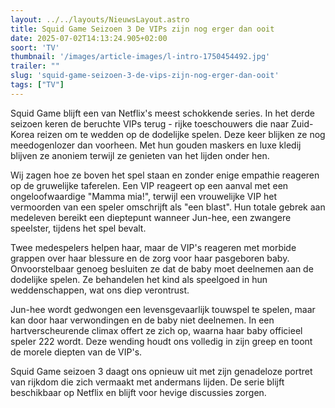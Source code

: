 ```yaml
---
layout: ../../layouts/NieuwsLayout.astro
title: Squid Game Seizoen 3 De VIPs zijn nog erger dan ooit
date: 2025-07-02T14:13:24.905+02:00
soort: 'TV'
thumbnail: '/images/article-images/l-intro-1750454492.jpg'
trailer: ""
slug: 'squid-game-seizoen-3-de-vips-zijn-nog-erger-dan-ooit'
tags: ["TV"]
---
```


Squid Game blijft een van Netflix's meest schokkende series. In het derde
seizoen keren de beruchte VIPs terug - rijke toeschouwers die naar Zuid-Korea
reizen om te wedden op de dodelijke spelen. Deze keer blijken ze nog
meedogenlozer dan voorheen. Met hun gouden maskers en luxe kledij blijven ze
anoniem terwijl ze genieten van het lijden onder hen.

Wij zagen hoe ze boven het spel staan en zonder enige empathie reageren op de
gruwelijke taferelen. Een VIP reageert op een aanval met een ongeloofwaardige
"Mamma mia!", terwijl een vrouwelijke VIP het vermoorden van een speler
omschrijft als "een blast". Hun totale gebrek aan medeleven bereikt een
dieptepunt wanneer Jun-hee, een zwangere speelster, tijdens het spel bevalt.

Twee medespelers helpen haar, maar de VIP's reageren met morbide grappen over
haar blessure en de zorg voor haar pasgeboren baby. Onvoorstelbaar genoeg
besluiten ze dat de baby moet deelnemen aan de dodelijke spelen. Ze behandelen
het kind als speelgoed in hun weddenschappen, wat ons diep verontrust.

Jun-hee wordt gedwongen een levensgevaarlijk touwspel te spelen, maar kan door
haar verwondingen en de baby niet deelnemen. In een hartverscheurende climax
offert ze zich op, waarna haar baby officieel speler 222 wordt. Deze wending
houdt ons volledig in zijn greep en toont de morele diepten van de VIP's.

Squid Game seizoen 3 daagt ons opnieuw uit met zijn genadeloze portret van
rijkdom die zich vermaakt met andermans lijden. De serie blijft beschikbaar op
Netflix en blijft voor hevige discussies zorgen.